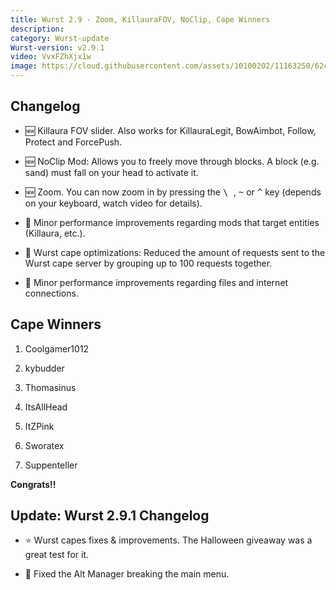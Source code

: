 ```yaml
---
title: Wurst 2.9 - Zoom, KillauraFOV, NoClip, Cape Winners
description:
category: Wurst-update
Wurst-version: v2.9.1
video: VvxFZhXjx1w
image: https://cloud.githubusercontent.com/assets/10100202/11163250/62429f2c-8ac8-11e5-8c50-a48c5b0862bf.jpg
---
```

## Changelog

- :new: Killaura FOV slider. Also works for KillauraLegit, BowAimbot, Follow, Protect and ForcePush.

- :new: NoClip Mod: Allows you to freely move through blocks. A block (e.g. sand) must fall on your head to activate it.

- :new: Zoom. You can now zoom in by pressing the <kbd> \ </kbd>, <kbd>~</kbd> or <kbd>^</kbd> key (depends on your keyboard, watch video for details).

- :rocket: Minor performance improvements regarding mods that target entities (Killaura, etc.).

- :rocket: Wurst cape optimizations: Reduced the amount of requests sent to the Wurst cape server by grouping up to 100 requests together.

- :rocket: Minor performance improvements regarding files and internet connections.

<!--read more-->

## Cape Winners

1. Coolgamer1012

2. kybudder

3. Thomasinus

4. ItsAllHead

5. ItZPink

6. Sworatex

7. Suppenteller

**Congrats!!**

## Update: Wurst 2.9.1 Changelog

- :star: Wurst capes fixes & improvements. The Halloween giveaway was a great test for it.

- :bug: Fixed the Alt Manager breaking the main menu.
